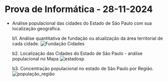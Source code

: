 # Prova de Informática - 28-11-2024
* Análise populacional das cidades do Estado de São Paulo com sua localização geográfica.

  b1. Análise quantitativa de fundação ou atualização da área territorial de cada cidade.
 ![Fundação Cidades](https://github.com/user-attachments/assets/b3a392d6-ddc0-42aa-bdd3-9c27fb32a410)

   b2. Localização das Cidades do Estado de São Paulo - análise populacional no Mapa
  ![estadosp](https://github.com/user-attachments/assets/70cdd89f-1baf-4aaf-b389-e839e1da77fb)

  b3. Concentração populacional no estado de São Paulo por Região.
  ![população_região](https://github.com/user-attachments/assets/8134ac27-dc49-42c8-9da8-f599c1f19713)

